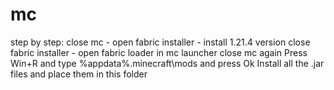 # mc
step by step:
close mc - open fabric installer - install 1.21.4 version
close fabric installer - open fabric loader in mc launcher
close mc again
Press Win+R and type %appdata%\.minecraft\mods and press Ok
Install all the .jar files and place them in this folder
